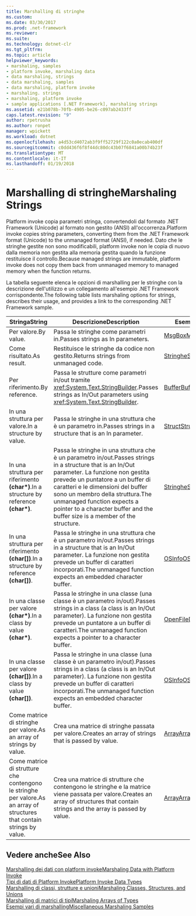 ```yaml
---
title: Marshalling di stringhe
ms.custom: 
ms.date: 03/30/2017
ms.prod: .net-framework
ms.reviewer: 
ms.suite: 
ms.technology: dotnet-clr
ms.tgt_pltfrm: 
ms.topic: article
helpviewer_keywords:
- marshaling, samples
- platform invoke, marshaling data
- data marshaling, strings
- data marshaling, samples
- data marshaling, platform invoke
- marshaling. strings
- marshaling, platform invoke
- sample applications [.NET Framework], marshaling strings
ms.assetid: e21b078b-70fb-4905-be26-c097ab2433ff
caps.latest.revision: "9"
author: rpetrusha
ms.author: ronpet
manager: wpickett
ms.workload: dotnet
ms.openlocfilehash: a4d53cd4072ab3f9ff52729f122c0a0ecab400df
ms.sourcegitcommit: c0dd436f6f8f44dc80dc43b07f6841a00b74b23f
ms.translationtype: MT
ms.contentlocale: it-IT
ms.lasthandoff: 01/19/2018
---
```

# <a name="marshaling-strings"></a><span data-ttu-id="0b786-102">Marshalling di stringhe</span><span class="sxs-lookup"><span data-stu-id="0b786-102">Marshaling Strings</span></span>
<span data-ttu-id="0b786-103">Platform invoke copia parametri stringa, convertendoli dal formato .NET Framework (Unicode) al formato non gestito (ANSI) all'occorrenza.</span><span class="sxs-lookup"><span data-stu-id="0b786-103">Platform invoke copies string parameters, converting them from the .NET Framework format (Unicode) to the unmanaged format (ANSI), if needed.</span></span> <span data-ttu-id="0b786-104">Dato che le stringhe gestite non sono modificabili, platform invoke non le copia di nuovo dalla memoria non gestita alla memoria gestita quando la funzione restituisce il controllo.</span><span class="sxs-lookup"><span data-stu-id="0b786-104">Because managed strings are immutable, platform invoke does not copy them back from unmanaged memory to managed memory when the function returns.</span></span>  
  
 <span data-ttu-id="0b786-105">La tabella seguente elenca le opzioni di marshalling per le stringhe con la descrizione dell'utilizzo e un collegamento all'esempio .NET Framework corrispondente.</span><span class="sxs-lookup"><span data-stu-id="0b786-105">The following table lists marshaling options for strings, describes their usage, and provides a link to the corresponding .NET Framework sample.</span></span>  
  
|<span data-ttu-id="0b786-106">Stringa</span><span class="sxs-lookup"><span data-stu-id="0b786-106">String</span></span>|<span data-ttu-id="0b786-107">Descrizione</span><span class="sxs-lookup"><span data-stu-id="0b786-107">Description</span></span>|<span data-ttu-id="0b786-108">Esempio</span><span class="sxs-lookup"><span data-stu-id="0b786-108">Sample</span></span>|  
|------------|-----------------|------------|  
|<span data-ttu-id="0b786-109">Per valore.</span><span class="sxs-lookup"><span data-stu-id="0b786-109">By value.</span></span>|<span data-ttu-id="0b786-110">Passa le stringhe come parametri in.</span><span class="sxs-lookup"><span data-stu-id="0b786-110">Passes strings as In parameters.</span></span>|[<span data-ttu-id="0b786-111">MsgBox</span><span class="sxs-lookup"><span data-stu-id="0b786-111">MsgBox</span></span>](../../../docs/framework/interop/msgbox-sample.md)|  
|<span data-ttu-id="0b786-112">Come risultato.</span><span class="sxs-lookup"><span data-stu-id="0b786-112">As result.</span></span>|<span data-ttu-id="0b786-113">Restituisce le stringhe da codice non gestito.</span><span class="sxs-lookup"><span data-stu-id="0b786-113">Returns strings from unmanaged code.</span></span>|[<span data-ttu-id="0b786-114">Stringhe</span><span class="sxs-lookup"><span data-stu-id="0b786-114">Strings</span></span>](http://msdn.microsoft.com/library/be9e82a3-dc95-4aaa-9396-61b66e467e02)|  
|<span data-ttu-id="0b786-115">Per riferimento.</span><span class="sxs-lookup"><span data-stu-id="0b786-115">By reference.</span></span>|<span data-ttu-id="0b786-116">Passa le strutture come parametri in/out tramite <xref:System.Text.StringBuilder>.</span><span class="sxs-lookup"><span data-stu-id="0b786-116">Passes strings as In/Out parameters using <xref:System.Text.StringBuilder>.</span></span>|[<span data-ttu-id="0b786-117">Buffer</span><span class="sxs-lookup"><span data-stu-id="0b786-117">Buffers</span></span>](http://msdn.microsoft.com/library/e30d36e8-d7c4-4936-916a-8fdbe4d9ffd5)|  
|<span data-ttu-id="0b786-118">In una struttura per valore.</span><span class="sxs-lookup"><span data-stu-id="0b786-118">In a structure by value.</span></span>|<span data-ttu-id="0b786-119">Passa le stringhe in una struttura che è un parametro in.</span><span class="sxs-lookup"><span data-stu-id="0b786-119">Passes strings in a structure that is an In parameter.</span></span>|[<span data-ttu-id="0b786-120">Struct</span><span class="sxs-lookup"><span data-stu-id="0b786-120">Structs</span></span>](http://msdn.microsoft.com/library/96a62265-dcf9-4608-bc0a-1f762ab9f48e)|  
|<span data-ttu-id="0b786-121">In una struttura per riferimento **(char\*)**.</span><span class="sxs-lookup"><span data-stu-id="0b786-121">In a structure by reference **(char\*)**.</span></span>|<span data-ttu-id="0b786-122">Passa le stringhe in una struttura che è un parametro in/out.</span><span class="sxs-lookup"><span data-stu-id="0b786-122">Passes strings in a structure that is an In/Out parameter.</span></span> <span data-ttu-id="0b786-123">La funzione non gestita prevede un puntatore a un buffer di caratteri e le dimensioni del buffer sono un membro della struttura.</span><span class="sxs-lookup"><span data-stu-id="0b786-123">The unmanaged function expects a pointer to a character buffer and the buffer size is a member of the structure.</span></span>|[<span data-ttu-id="0b786-124">Stringhe</span><span class="sxs-lookup"><span data-stu-id="0b786-124">Strings</span></span>](http://msdn.microsoft.com/library/be9e82a3-dc95-4aaa-9396-61b66e467e02)|  
|<span data-ttu-id="0b786-125">In una struttura per riferimento **(char[])**.</span><span class="sxs-lookup"><span data-stu-id="0b786-125">In a structure by reference **(char[])**.</span></span>|<span data-ttu-id="0b786-126">Passa le stringhe in una struttura che è un parametro in/out.</span><span class="sxs-lookup"><span data-stu-id="0b786-126">Passes strings in a structure that is an In/Out parameter.</span></span> <span data-ttu-id="0b786-127">La funzione non gestita prevede un buffer di caratteri incorporati.</span><span class="sxs-lookup"><span data-stu-id="0b786-127">The unmanaged function expects an embedded character buffer.</span></span>|[<span data-ttu-id="0b786-128">OSInfo</span><span class="sxs-lookup"><span data-stu-id="0b786-128">OSInfo</span></span>](http://msdn.microsoft.com/library/69d89067-507b-41fe-859d-30bf3ff29455)|  
|<span data-ttu-id="0b786-129">In una classe per valore **(char\*)**.</span><span class="sxs-lookup"><span data-stu-id="0b786-129">In a class by value **(char\*)**.</span></span>|<span data-ttu-id="0b786-130">Passa le stringhe in una classe (una classe è un parametro in/out).</span><span class="sxs-lookup"><span data-stu-id="0b786-130">Passes strings in a class (a class is an In/Out parameter).</span></span> <span data-ttu-id="0b786-131">La funzione non gestita prevede un puntatore a un buffer di caratteri.</span><span class="sxs-lookup"><span data-stu-id="0b786-131">The unmanaged function expects a pointer to a character buffer.</span></span>|[<span data-ttu-id="0b786-132">OpenFileDlg</span><span class="sxs-lookup"><span data-stu-id="0b786-132">OpenFileDlg</span></span>](http://msdn.microsoft.com/library/b7dea792-cb92-4baf-ac7b-6a24803e6c75)|  
|<span data-ttu-id="0b786-133">In una classe per valore **(char[])**.</span><span class="sxs-lookup"><span data-stu-id="0b786-133">In a class by value **(char[])**.</span></span>|<span data-ttu-id="0b786-134">Passa le stringhe in una classe (una classe è un parametro in/out).</span><span class="sxs-lookup"><span data-stu-id="0b786-134">Passes strings in a class (a class is an In/Out parameter).</span></span> <span data-ttu-id="0b786-135">La funzione non gestita prevede un buffer di caratteri incorporati.</span><span class="sxs-lookup"><span data-stu-id="0b786-135">The unmanaged function expects an embedded character buffer.</span></span>|[<span data-ttu-id="0b786-136">OSInfo</span><span class="sxs-lookup"><span data-stu-id="0b786-136">OSInfo</span></span>](http://msdn.microsoft.com/library/69d89067-507b-41fe-859d-30bf3ff29455)|  
|<span data-ttu-id="0b786-137">Come matrice di stringhe per valore.</span><span class="sxs-lookup"><span data-stu-id="0b786-137">As an array of strings by value.</span></span>|<span data-ttu-id="0b786-138">Crea una matrice di stringhe passata per valore.</span><span class="sxs-lookup"><span data-stu-id="0b786-138">Creates an array of strings that is passed by value.</span></span>|[<span data-ttu-id="0b786-139">Array</span><span class="sxs-lookup"><span data-stu-id="0b786-139">Arrays</span></span>](../../../docs/framework/interop/marshaling-different-types-of-arrays.md)|  
|<span data-ttu-id="0b786-140">Come matrice di strutture che contengono le stringhe per valore.</span><span class="sxs-lookup"><span data-stu-id="0b786-140">As an array of structures that contain strings by value.</span></span>|<span data-ttu-id="0b786-141">Crea una matrice di strutture che contengono le stringhe e la matrice viene passata per valore.</span><span class="sxs-lookup"><span data-stu-id="0b786-141">Creates an array of structures that contain strings and the array is passed by value.</span></span>|[<span data-ttu-id="0b786-142">Array</span><span class="sxs-lookup"><span data-stu-id="0b786-142">Arrays</span></span>](../../../docs/framework/interop/marshaling-different-types-of-arrays.md)|  
  
## <a name="see-also"></a><span data-ttu-id="0b786-143">Vedere anche</span><span class="sxs-lookup"><span data-stu-id="0b786-143">See Also</span></span>  
 [<span data-ttu-id="0b786-144">Marshalling dei dati con platform invoke</span><span class="sxs-lookup"><span data-stu-id="0b786-144">Marshaling Data with Platform Invoke</span></span>](../../../docs/framework/interop/marshaling-data-with-platform-invoke.md)  
 [<span data-ttu-id="0b786-145">Tipi di dati di Platform Invoke</span><span class="sxs-lookup"><span data-stu-id="0b786-145">Platform Invoke Data Types</span></span>](http://msdn.microsoft.com/library/16014d9f-d6bd-481e-83f0-df11377c550f)  
 [<span data-ttu-id="0b786-146">Marshalling di classi, strutture e unioni</span><span class="sxs-lookup"><span data-stu-id="0b786-146">Marshaling Classes, Structures, and Unions</span></span>](../../../docs/framework/interop/marshaling-classes-structures-and-unions.md)  
 [<span data-ttu-id="0b786-147">Marshalling di matrici di tipi</span><span class="sxs-lookup"><span data-stu-id="0b786-147">Marshaling Arrays of Types</span></span>](http://msdn.microsoft.com/library/049b1c1b-228f-4445-88ec-91bc7fd4b1e8)  
 [<span data-ttu-id="0b786-148">Esempi vari di marshalling</span><span class="sxs-lookup"><span data-stu-id="0b786-148">Miscellaneous Marshaling Samples</span></span>](http://msdn.microsoft.com/library/a915c948-54e9-4d0f-a525-95a77fd8ed70)

